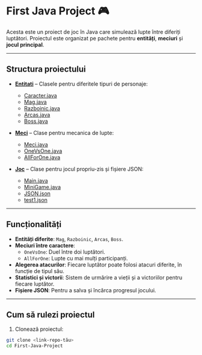 # First Java Project 🎮

Acesta este un proiect de joc în Java care simulează lupte între diferiți luptători. Proiectul este organizat pe pachete pentru **entități**, **meciuri** și **jocul principal**.  

---

## Structura proiectului

- **[Entitati](Entitati/)** – Clasele pentru diferitele tipuri de personaje:
  - [Caracter.java](Entitati/Caracter.java)
  - [Mag.java](Entitati/Mag.java)
  - [Razboinic.java](Entitati/Razboinic.java)
  - [Arcas.java](Entitati/Arcas.java)
  - [Boss.java](Entitati/Boss.java)

- **[Meci](Meci/)** – Clase pentru mecanica de lupte:
  - [Meci.java](Meci/Meci.java)
  - [OneVsOne.java](Meci/OneVsOne.java)
  - [AllForOne.java](Meci/AllForOne.java)

- **[Joc](Joc/)** – Clase pentru jocul propriu-zis și fișiere JSON:
  - [Main.java](Joc/Main.java)
  - [MiniGame.java](Joc/MiniGame.java)
  - [JSON.json](Joc/JSON.json)
  - [test1.json](Joc/test1.json)

---

## Funcționalități

- **Entități diferite**: `Mag`, `Razboinic`, `Arcas`, `Boss`.
- **Meciuri între caractere**:
  - `OneVsOne`: Duel între doi luptători.
  - `AllForOne`: Lupte cu mai mulți participanți.
- **Alegerea atacurilor**: Fiecare luptător poate folosi atacuri diferite, în funcție de tipul său.
- **Statistici și victorii**: Sistem de urmărire a vieții și a victoriilor pentru fiecare luptător.
- **Fișiere JSON**: Pentru a salva și încărca progresul jocului.

---

## Cum să rulezi proiectul

1. Clonează proiectul:

```bash
git clone <link-repo-tău>
cd First-Java-Project
